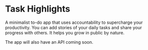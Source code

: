 # Task Highlights
A minimalist to-do app that uses accountability to supercharge your productivity.
You can add stories of your daily tasks and share your progress with others.
It helps you grow in public by nature.

The app will also have an API coming soon.

